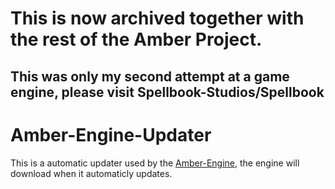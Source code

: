 # **This is now archived together with the rest of the Amber Project.**
## This was only my second attempt at a game engine, please visit Spellbook-Studios/Spellbook

# Amber-Engine-Updater
This is a automatic updater used by the [Amber-Engine](https://github.com/seba244c/Amber-Engine), the engine will download when it automaticly updates.
